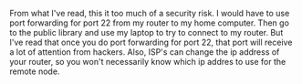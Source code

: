 From what I've read, this it too much of a security risk.  I would have to use port forwarding for port 22 from my router to my home computer.  Then go to the public library and use my laptop to try to connect to my router.  But I've read that once you do port forwarding for port 22, that port will receive a lot of attention from hackers.  Also, ISP's can change the ip address of your router, so you won't necessarily know which ip addres to use for the remote node. 
